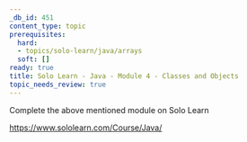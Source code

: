 ```yaml
---
_db_id: 451
content_type: topic
prerequisites:
  hard:
  - topics/solo-learn/java/arrays
  soft: []
ready: true
title: Solo Learn - Java - Module 4 - Classes and Objects
topic_needs_review: true
---
```


Complete the above mentioned module on Solo Learn

https://www.sololearn.com/Course/Java/